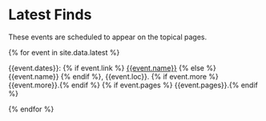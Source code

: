 <head>
  <meta charset="UTF-8">
  <link rel="stylesheet" href="assets/style.css">
</head>

# Latest Finds

These events are scheduled to appear on the topical pages.

{% for event in site.data.latest %}

{{event.dates}}:
{% if event.link %} [{{event.name}}]({{event.link}}) {% else %} {{event.name}} {% endif %},
{{event.loc}}.
{% if event.more %} {{event.more}}.{% endif %}
{% if event.pages %} {{event.pages}}.{% endif %}

{% endfor %}
